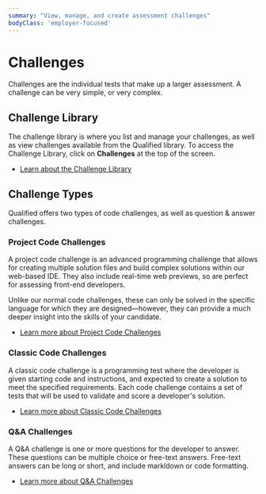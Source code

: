 ```yaml
---
summary: "View, manage, and create assessment challenges"
bodyClass: 'employer-focused'
---
```


# Challenges

Challenges are the individual tests that make up a larger assessment.  A challenge can be very simple, or very complex.

## Challenge Library

The challenge library is where you list and manage your challenges, as well as view challenges available from the Qualified library. To access the Challenge Library, click on **Challenges** at the top of the screen.

- [Learn about the Challenge Library](/kb/hire/challenges/library)

## Challenge Types

Qualified offers two types of code challenges, as well as question & answer challenges.

### Project Code Challenges

A project code challenge is an advanced programming challenge that allows for creating multiple solution files and build complex solutions within our web-based IDE. They also include real-time web previews, so are perfect for assessing front-end developers.

Unlike our normal code challenges, these can only be solved in the specific language for which they are designed—however, they can provide a much deeper insight into the skills of your candidate.

- [Learn more about Project Code Challenges](/kb/hire/challenges/multi-file-code)

### Classic Code Challenges

A classic code challenge is a programming test where the developer is given starting code and instructions, and expected to create a solution to meet the specified requirements. Each code challenge contains a set of tests that will be used to validate and score a developer's solution.

- [Learn more about Classic Code Challenges](/kb/hire/challenges/code)

### Q&A Challenges

A Q&A challenge is one or more questions for the developer to answer. These questions can be multiple choice or free-text answers. Free-text answers can be long or short, and include markldown or code formatting.

- [Learn more about Q&A Challenges](/kb/hire/challenges/quiz)

